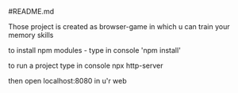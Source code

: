 #README.md

Those project is created as browser-game in which u can train your memory skills

to install npm modules - type in console 'npm install'

to run a project type in console npx http-server

then open localhost:8080 in u'r web
